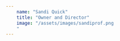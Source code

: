 ```yaml
---
    name: "Sandi Quick"
    title: "Owner and Director"
    image: "/assets/images/sandiprof.png
    "
---
```


